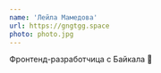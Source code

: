 ```yaml
---
name: 'Лейла Мамедова'
url: https://gngtgg.space
photo: photo.jpg
---
```

Фронтенд-разработчица с Байкала 🙂